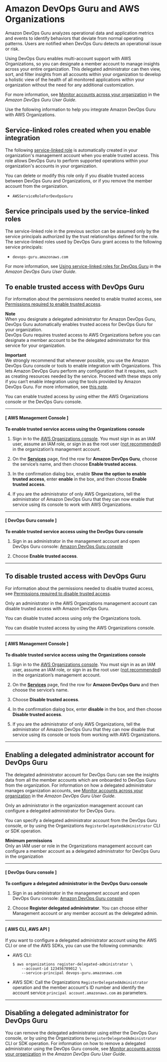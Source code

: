 # Amazon DevOps Guru and AWS Organizations<a name="services-that-can-integrate-devops"></a>

Amazon DevOps Guru analyzes operational data and application metrics and events to identify behaviors that deviate from normal operating patterns\. Users are notified when DevOps Guru detects an operational issue or risk\. 

Using DevOps Guru enables multi\-account support with AWS Organizations, so you can designate a member account to manage insights across your entire organization\. This delegated administrator can then view, sort, and filter insights from all accounts within your organization to develop a holistic view of the health of all monitored applications within your organization without the need for any additional customization\.

For more information, see [Monitor accounts across your organization](https://docs.aws.amazon.com/devops-guru/latest/userguide/getting-started-multi-account.html) in the *Amazon DevOps Guru User Guide*\. 

Use the following information to help you integrate Amazon DevOps Guru with AWS Organizations\. 

## Service\-linked roles created when you enable integration<a name="integrate-enable-slr-devops"></a>

The following [service\-linked role](https://docs.aws.amazon.com/IAM/latest/UserGuide/using-service-linked-roles.html) is automatically created in your organization's management account when you enable trusted access\. This role allows DevOps Guru to perform supported operations within your organization's accounts in your organization\.

You can delete or modify this role only if you disable trusted access between DevOps Guru and Organizations, or if you remove the member account from the organization\.
+ `AWSServiceRoleForDevOpsGuru`

## Service principals used by the service\-linked roles<a name="integrate-enable-svcprin-devops"></a>

The service\-linked role in the previous section can be assumed only by the service principals authorized by the trust relationships defined for the role\. The service\-linked roles used by DevOps Guru grant access to the following service principals:
+ `devops-guru.amazonaws.com` 

For more information, see [Using service\-linked roles for DevOps Guru](https://docs.aws.amazon.com/devops-guru/latest/userguide/using-service-linked-roles.html) in the *Amazon DevOps Guru User Guide*\. 

## To enable trusted access with DevOps Guru<a name="integrate-enable-ta-devops"></a>

For information about the permissions needed to enable trusted access, see [Permissions required to enable trusted access](orgs_integrate_services.md#orgs_trusted_access_perms)\.

**Note**  
When you designate a delegated administrator for Amazon DevOps Guru, DevOps Guru automatically enables trusted access for DevOps Guru for your organization\.  
DevOps Guru requires trusted access to AWS Organizations before you can designate a member account to be the delegated administrator for this service for your organization\.

**Important**  
We strongly recommend that whenever possible, you use the Amazon DevOps Guru console or tools to enable integration with Organizations\. This lets Amazon DevOps Guru perform any configuration that it requires, such as creating resources needed by the service\. Proceed with these steps only if you can’t enable integration using the tools provided by Amazon DevOps Guru\. For more information, see [this note](orgs_integrate_services.md#important-note-about-integration)\. 

You can enable trusted access by using either the AWS Organizations console or the DevOps Guru console\.

------
#### [ AWS Management Console ]

**To enable trusted service access using the Organizations console**

1. Sign in to the [AWS Organizations console](https://console.aws.amazon.com/organizations/v2)\. You must sign in as an IAM user, assume an IAM role, or sign in as the root user \([not recommended](https://docs.aws.amazon.com/IAM/latest/UserGuide/best-practices.html#lock-away-credentials)\) in the organization’s management account\.

1. On the **[Services](https://console.aws.amazon.com/organizations/v2/home/services)** page, find the row for **Amazon DevOps Guru**, choose the service’s name, and then choose **Enable trusted access**\.

1. In the confirmation dialog box, enable **Show the option to enable trusted access**, enter **enable** in the box, and then choose **Enable trusted access**\.

1. If you are the administrator of only AWS Organizations, tell the administrator of Amazon DevOps Guru that they can now enable that service using its console to work with AWS Organizations\.

------
#### [ DevOps Guru console ]

**To enable trusted service access using the DevOps Guru console**

1. Sign in as administrator in the management account and open DevOps Guru console: [Amazon DevOps Guru console](https://console.aws.amazon.com/devops-guru/management-account) 

1. Choose **Enable trusted access**\.

------

## To disable trusted access with DevOps Guru<a name="integrate-disable-ta-devops"></a>

For information about the permissions needed to disable trusted access, see [Permissions required to disable trusted access](orgs_integrate_services.md#orgs_trusted_access_disable_perms)\.

Only an administrator in the AWS Organizations management account can disable trusted access with Amazon DevOps Guru\.

You can disable trusted access using only the Organizations tools\.

You can disable trusted access by using the AWS Organizations console\.

------
#### [ AWS Management Console ]

**To disable trusted service access using the Organizations console**

1. Sign in to the [AWS Organizations console](https://console.aws.amazon.com/organizations/v2)\. You must sign in as an IAM user, assume an IAM role, or sign in as the root user \([not recommended](https://docs.aws.amazon.com/IAM/latest/UserGuide/best-practices.html#lock-away-credentials)\) in the organization’s management account\.

1. On the **[Services](https://console.aws.amazon.com/organizations/v2/home/services)** page, find the row for **Amazon DevOps Guru** and then choose the service’s name\.

1. Choose **Disable trusted access**\.

1. In the confirmation dialog box, enter **disable** in the box, and then choose **Disable trusted access**\.

1. If you are the administrator of only AWS Organizations, tell the administrator of Amazon DevOps Guru that they can now disable that service using its console or tools from working with AWS Organizations\.

------

## Enabling a delegated administrator account for DevOps Guru<a name="integrate-enable-da-devops"></a>

The delegated administrator account for DevOps Guru can see the insights data from all the member accounts which are onboarded to DevOps Guru from the organization\. For information on how a delegated administrator manages organization accounts, see [Monitor accounts across your organization](https://docs.aws.amazon.com/devops-guru/latest/userguide/getting-started-multi-account.html) in the *Amazon DevOps Guru User Guide*\. 

Only an administrator in the organization management account can configure a delegated administrator for DevOps Guru\.

You can specify a delegated administrator account from the DevOps Guru console, or by using the Organizations `RegisterDelegatedAdministrator` CLI or SDK operation\. 

**Minimum permissions**  
Only an IAM user or role in the Organizations management account can configure a member account as a delegated administrator for DevOps Guru in the organization

------
#### [ DevOps Guru console ]

**To configure a delegated administrator in the DevOps Guru console**

1. Sign in as administrator in the management account and open DevOps Guru console: [Amazon DevOps Guru console](https://console.aws.amazon.com/devops-guru/management-account) 

1. Choose **Register delegated administrator**\. You can choose either Management account or any member account as the delegated admin\.

------
#### [ AWS CLI, AWS API ]

If you want to configure a delegated administrator account using the AWS CLI or one of the AWS SDKs, you can use the following commands:
+ AWS CLI: 

  ```
  $ aws organizations register-delegated-administrator \
      --account-id 123456789012 \
      --service-principal devops-guru.amazonaws.com
  ```
+ AWS SDK: Call the Organizations `RegisterDelegatedAdministrator` operation and the member account's ID number and identify the account service `principal account.amazonaws.com` as parameters\. 

------

## Disabling a delegated administrator for DevOps Guru<a name="integrate-disable-da-devops"></a>

 You can remove the delegated administrator using either the DevOps Guru console, or by using the Organizations `DeregisterDelegatedAdministrator` CLI or SDK operation\. For information on how to remove a delegated administrator using the DevOps Guru console, see [Monitor accounts across your organization](https://docs.aws.amazon.com/devops-guru/latest/userguide/getting-started-multi-account.html) in the *Amazon DevOps Guru User Guide*\. 